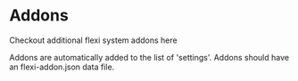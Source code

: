 Addons
========

Checkout additional flexi system addons here

Addons are automatically added to the list of 'settings'.
Addons should have an flexi-addon.json data file.